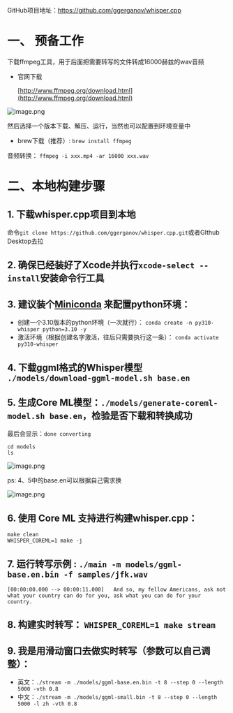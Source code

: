 GitHub项目地址：https://github.com/ggerganov/whisper.cpp

# 一、 预备工作

下载ffmpeg工具，用于后面把需要转写的文件转成16000赫兹的wav音频

* 官网下载

  [http://www.ffmpeg.org/download.html](http://www.ffmpeg.org/download.html)

![image.png](https://upload-images.jianshu.io/upload_images/20387877-af05e01453b54b70.png?imageMogr2/auto-orient/strip%7CimageView2/2/w/1240)

然后选择一个版本下载、解压、运行，当然也可以配置到环境变量中

* brew下载（推荐）: ```brew install ffmpeg```

音频转换： ```ffmpeg -i xxx.mp4 -ar 16000 xxx.wav```

# 二、本地构建步骤

## 1. 下载whisper.cpp项目到本地

命令```git clone https://github.com/ggerganov/whisper.cpp.git```或者GIthub Desktop去拉

## 2. 确保已经装好了Xcode并执行`xcode-select --install`安装命令行工具

## 3. 建议装个[Miniconda](https://docs.conda.io/en/latest/miniconda.html) 来配置python环境：

* 创建一个3.10版本的python环境（一次就行）： `conda create -n py310-whisper python=3.10 -y` 
* 激活环境（根据创建名字激活，往后只需要执行这一条）： `conda activate py310-whisper`

## 4. 下载ggml格式的Whisper模型 ```./models/download-ggml-model.sh base.en```

## 5. 生成Core ML模型：``` ./models/generate-coreml-model.sh base.en ```，检验是否下载和转换成功

最后会显示：```done converting```

```
cd models
ls
```

![image.png](https://upload-images.jianshu.io/upload_images/20387877-daf47d9dfe9c4f4f.png?imageMogr2/auto-orient/strip%7CimageView2/2/w/1240)


ps: 4、5中的base.en可以根据自己需求换

![image.png](https://upload-images.jianshu.io/upload_images/20387877-40082a7e7cfd0770.png?imageMogr2/auto-orient/strip%7CimageView2/2/w/1240)

## 6. 使用 Core ML 支持进行构建whisper.cpp：

```
make clean
WHISPER_COREML=1 make -j
```

## 7. 运行转写示例 : ```./main -m models/ggml-base.en.bin -f samples/jfk.wav```

```
[00:00:00.000 --> 00:00:11.000]   And so, my fellow Americans, ask not what your country can do for you, ask what you can do for your country.
```

## 8. 构建实时转写： ```WHISPER_COREML=1 make stream```

## 9. 我是用滑动窗口去做实时转写（参数可以自己调整）：
* 英文：```./stream -m ./models/ggml-base.en.bin -t 8 --step 0 --length 5000 -vth 0.8```
* 中文：```./stream -m ./models/ggml-small.bin -t 8 --step 0 --length 5000 -l zh -vth 0.8```
